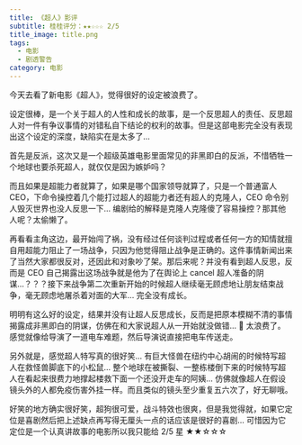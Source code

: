 ```yaml
---
title: 《超人》影评
subtitle: 桂桂评分：★★☆☆☆ 2/5
title_image: title.png
tags:
  - 电影
  - 剧透警告
category: 电影
---
```

今天去看了新电影《超人》，觉得很好的设定被浪费了。

设定很棒，是一个关于超人的人性和成长的故事，是一个反思超人的责任、反思超人对一件有争议事情的对错私自下结论的权利的故事。但是这部电影完全没有表现出这个设定的深度，缺陷实在是太多了...

首先是反派，这次又是一个超级英雄电影里面常见的非黑即白的反派，不惜牺牲一个地球也要杀死超人，就仅仅是因为嫉妒吗？

而且如果是超能力者就算了，如果是哪个国家领导就算了，只是一个普通富人 CEO，下命令操控着几个能打过超人的超能力者还有超人的克隆人，CEO 命令别人毁灭世界也没人反思一下... 编剧给的解释是克隆人克隆傻了容易操控？那其他人呢？太偷懒了。

再看看主角这边，最开始闯了祸，没有经过任何谈判过程或者任何一方的知情就擅自用超能力阻止了一场战争，只因为他觉得阻止战争是正确的。这件事情新闻出来了当然大家都很反对，还因此和对象吵了架。那后来呢？并没有看到超人反思，反而是 CEO 自己揭露出这场战争就是他为了在舆论上 cancel 超人准备的阴谋...？？？接下来战争第二次重新开始的时候超人继续毫无顾虑地让朋友结束战争，毫无顾虑地屠杀着对面的大军... 完全没有成长。

明明有这么好的设定，结果并没有让超人反思成长，反而是把原本模糊不清的事情揭露成非黑即白的阴谋，仿佛在和大家说超人从一开始就没做错... 🌚 太浪费了。感觉就像给导演了一道电车难题，然后导演说直接把电车传送走。

另外就是，感觉超人特写真的很好笑... 有巨大怪兽在纽约中心胡闹的时候特写超人在救怪兽脚底下的小松鼠... 整个地球在被撕裂、一整栋楼倒下来的时候特写超人在看起来很费力地撑起楼救下面一个还没开走车的阿姨... 仿佛就像超人在假设镜头外的人都免疫伤害外挂一样。而且类似的镜头至少重复五六次了，好无聊哦。

好笑的地方确实很好笑，超狗很可爱，战斗特效也很爽，但是我觉得就，如果它定位是喜剧然后把上述缺点再写得无厘头一点的话应该是很好的喜剧... 可惜因为它定位是一个认真讲故事的电影所以我只能给 2/5 星 ★★☆☆☆